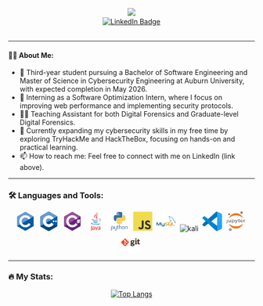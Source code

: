 <div id="header" align="center">
  <img src="https://i.giphy.com/media/v1.Y2lkPTc5MGI3NjExYm5wY3VkYmVjZTI1aDFhMGJtMHZ5ZWV2YnEwZ2ZjZjRuZ2QyMnpmbCZlcD12MV9pbnRlcm5hbF9naWZfYnlfaWQmY3Q9Zw/xThuWlkDowsBhfAMX6/giphy.gif" width="100">

</div>
<div id="badges" align="center">
   <a href="https://www.linkedin.com/in/liammaher1">
      <img src="https://img.shields.io/badge/LinkedIn-blue?style=for-the-badge&logo=linkedin&logoColor=white" alt="LinkedIn Badge"/><br>
   </a>
      <img src="https://komarev.com/ghpvc/?username=lkm0049&style=flat-square&color=blue" alt=""/><br>
</div>

---

#### 👨‍💻 About Me: 
  - 📖 Third-year student pursuing a Bachelor of Software Engineering and Master of Science in Cybersecurity Engineering at Auburn University, with expected completion in May 2026.
  - 👷 Interning as a Software Optimization Intern, where I focus on improving web performance and implementing security protocols.
  - 👨‍🏫 Teaching Assistant for both Digital Forensics and Graduate-level Digital Forensics.
  - 🌱 Currently expanding my cybersecurity skills in my free time by exploring TryHackMe and HackTheBox, focusing on hands-on and practical learning.
  - 📫 How to reach me: Feel free to connect with me on LinkedIn (link above).

---
### 🛠️ Languages and Tools:
<div align="center">
  <img src="https://github.com/devicons/devicon/blob/master/icons/c/c-original.svg" title="C" alt="C" width="40" height="40"/>&nbsp;
  <img src="https://github.com/devicons/devicon/blob/master/icons/cplusplus/cplusplus-original.svg" title="cpp" alt="cpp" width="40" height="40"/>&nbsp;
  <img src="https://github.com/devicons/devicon/blob/master/icons/csharp/csharp-original.svg" title="cpp" alt="cpp" width="40" height="40"/>&nbsp;
  <img src="https://github.com/devicons/devicon/blob/master/icons/java/java-original-wordmark.svg" title="Java" alt="Java" width="40" height="40"/>&nbsp;
  <img src="https://github.com/devicons/devicon/blob/master/icons/python/python-original-wordmark.svg" title="Python" alt="Python" width="40" height="40"/>&nbsp;
  <img src="https://github.com/devicons/devicon/blob/master/icons/javascript/javascript-original.svg" title="JavaScript" alt="JavaScript" width="40" height="40"/>&nbsp;
  <img src="https://github.com/devicons/devicon/blob/master/icons/mysql/mysql-original-wordmark.svg" title="MySQL" alt="MySQL" width="40" height="40"/>&nbsp;
  <img src="https://github.com/lukas-w/font-logos/blob/master/vectors/kali-linux.svg" title="Kali" alt="kali" width="40" height="40"/>&nbsp;
  <img src="https://github.com/devicons/devicon/blob/master/icons/vscode/vscode-original.svg" title="vscode" alt="vscode" width="40"/>&nbsp;
  <img src="https://github.com/devicons/devicon/blob/master/icons/jupyter/jupyter-original-wordmark.svg" title="jupyter" alt="jupyter" width="40"/>&nbsp;
  <img src="https://github.com/devicons/devicon/blob/master/icons/git/git-original-wordmark.svg" title="Git" **alt="Git" width="40" height="40"/>&nbsp;
</div>

---
### 🔥 My Stats:

<div align="center">
  
[![Top Langs](https://github-readme-stats.vercel.app/api/top-langs/?username=lkm0049&layout=compact&theme=onedark)](https://github.com/anuraghazra/github-readme-stats)

</div>



    




